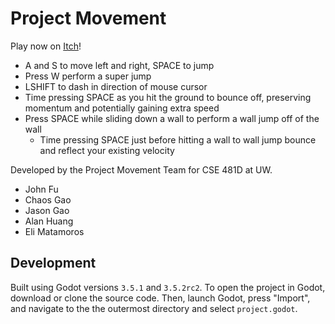 # Project Movement
Play now on [Itch](https://project-movement.itch.io/project-movement)!
- A and S to move left and right, SPACE to jump
- Press W perform a super jump
- LSHIFT to dash in direction of mouse cursor
- Time pressing SPACE as you hit the ground to bounce off, preserving momentum and potentially gaining extra speed
- Press SPACE while sliding down a wall to perform a wall jump off of the wall
  - Time pressing SPACE just before hitting a wall to wall jump bounce and reflect your existing velocity

Developed by the Project Movement Team for CSE 481D at UW.
- John Fu
- Chaos Gao
- Jason Gao
- Alan Huang
- Eli Matamoros

## Development
Built using Godot versions `3.5.1` and `3.5.2rc2`. To open the project in Godot,
download or clone the source code. Then, launch Godot, press "Import", and navigate
to the the outermost directory and select `project.godot`.
